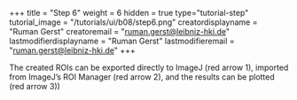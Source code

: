 +++
title = "Step 6"
weight = 6
hidden = true
type="tutorial-step"
tutorial_image = "/tutorials/ui/b08/step6.png"
creatordisplayname = "Ruman Gerst"
creatoremail = "ruman.gerst@leibniz-hki.de"
lastmodifierdisplayname = "Ruman Gerst"
lastmodifieremail = "ruman.gerst@leibniz-hki.de"
+++

The created ROIs can be exported directly to ImageJ (red arrow 1), imported from ImageJ’s ROI Manager (red arrow 2), and the results can be plotted (red arrow 3))